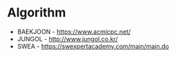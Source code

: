 # Algorithm

- BAEKJOON - https://www.acmicpc.net/
- JUNGOL - http://www.jungol.co.kr/
- SWEA - https://swexpertacademy.com/main/main.do
